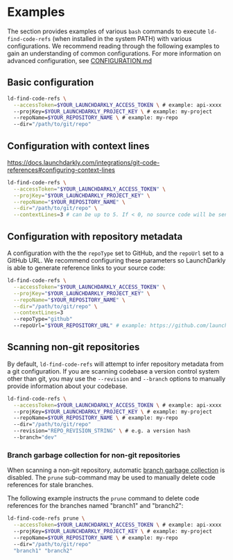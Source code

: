 # Examples

The section provides examples of various `bash` commands to execute `ld-find-code-refs` (when installed in the system PATH) with various configurations. We recommend reading through the following examples to gain an understanding of common configurations. For more information on advanced configuration, see [CONFIGURATION.md](CONFIGURATION.md)

## Basic configuration

```bash
ld-find-code-refs \
  --accessToken=$YOUR_LAUNCHDARKLY_ACCESS_TOKEN \ # example: api-xxxx
  --projKey=$YOUR_LAUNCHDARKLY_PROJECT_KEY \ # example: my-project
  --repoName=$YOUR_REPOSITORY_NAME \ # example: my-repo
  --dir="/path/to/git/repo"
```

## Configuration with context lines

https://docs.launchdarkly.com/integrations/git-code-references#configuring-context-lines

```bash
ld-find-code-refs \
  --accessToken="$YOUR_LAUNCHDARKLY_ACCESS_TOKEN" \
  --projKey="$YOUR_LAUNCHDARKLY_PROJECT_KEY" \
  --repoName="$YOUR_REPOSITORY_NAME" \
  --dir="/path/to/git/repo" \
  --contextLines=3 # can be up to 5. If < 0, no source code will be sent to LD
```

## Configuration with repository metadata

A configuration with the the `repoType` set to GitHub, and the `repoUrl` set to a GitHub URL. We recommend configuring these parameters so LaunchDarkly is able to generate reference links to your source code:

```bash
ld-find-code-refs \
  --accessToken="$YOUR_LAUNCHDARKLY_ACCESS_TOKEN" \
  --projKey="$YOUR_LAUNCHDARKLY_PROJECT_KEY" \
  --repoName="$YOUR_REPOSITORY_NAME" \
  --dir="/path/to/git/repo" \
  --contextLines=3
  --repoType="github"
  --repoUrl="$YOUR_REPOSITORY_URL" # example: https://github.com/launchdarkly/ld-find-code-refs
```
## Scanning non-git repositories

By default, `ld-find-code-refs` will attempt to infer repository metadata from a git configuration. If you are scanning codebase a version control system other than git, you may use the `--revision` and `--branch` options to manually provide information about your codebase.

```bash
ld-find-code-refs \
  --accessToken=$YOUR_LAUNCHDARKLY_ACCESS_TOKEN \ # example: api-xxxx
  --projKey=$YOUR_LAUNCHDARKLY_PROJECT_KEY \ # example: my-project
  --repoName=$YOUR_REPOSITORY_NAME \ # example: my-repo
  --dir="/path/to/git/repo"
  --revision="REPO_REVISION_STRING" \ # e.g. a version hash
  --branch="dev"
```

### Branch garbage collection for non-git repositories

When scanning a non-git repository, automatic [branch garbage collection](../README.md#branch-garbage-collection) is disabled. The `prune` sub-command may be used to manually delete code references for stale branches.

The following example instructs the `prune` command to delete code references for the branches named "branch1" and "branch2":
```bash
ld-find-code-refs prune \
  --accessToken=$YOUR_LAUNCHDARKLY_ACCESS_TOKEN \ # example: api-xxxx
  --projKey=$YOUR_LAUNCHDARKLY_PROJECT_KEY \ # example: my-project
  --repoName=$YOUR_REPOSITORY_NAME \ # example: my-repo
  --dir="/path/to/git/repo"
  "branch1" "branch2"
```
